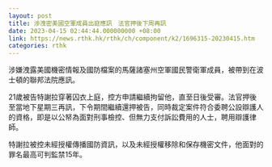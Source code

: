 ```yaml
---
layout: post
title: 涉洩密美國空軍成員出庭應訊　法官押後下周再訊
date: 2023-04-15 02:44:44.000000000 +08:00
link: https://news.rthk.hk/rthk/ch/component/k2/1696315-20230415.htm
categories: rthk
---
```


涉嫌洩露美國機密情報及國防檔案的馬薩諸塞州空軍國民警衛軍成員，被帶到在波士頓的聯邦法院應訊。

21歲被告特謝拉穿著囚衣上庭，控方申請繼續拘留他，直至日後受審。法官押後至當地下星期三再訊，下令期間繼續還押被告，同時裁定案件符合委聘公設辯護人的資格，即是以公帑為面對刑事檢控、但無力支付訴訟費用的人士，聘用辯護律師。

特謝拉被控未經授權傳播國防資訊，以及未經授權移除和保存機密文件，他面對的罪名最高可判監禁15年。
